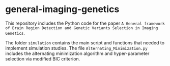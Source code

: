 # general-imaging-genetics
This repository includes the Python code for the paper `A General framework of Brain Region Detection and
Genetic Variants Selection in Imaging Genetics`.

The folder `simulation` contains the main script and functions that needed to implement simulation studies. The file `Alternating_Minimization.py` includes the alternating minimization algorithm and hyper-parameter selection via modified BIC criterion.



